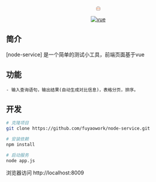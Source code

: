 <p align="center">
  <svg t="1539053880204" class="icon" style="width: 1em; height: 1em;vertical-align: middle;fill: currentColor;overflow: hidden;" viewBox="0 0 1024 1024" version="1.1" xmlns="http://www.w3.org/2000/svg" p-id="1281"><path d="M745.124 560.377h146.749c13.506 0 24.458-10.95 24.458-24.458s-10.952-24.458-24.458-24.458H745.124c-13.508 0-24.458 10.95-24.458 24.458s10.95 24.458 24.458 24.458M158.127 560.377h146.749c13.506 0 24.458-10.95 24.458-24.458s-10.952-24.458-24.458-24.458H158.127c-13.508 0-24.458 10.95-24.458 24.458s10.95 24.458 24.458 24.458M402.709 560.377h244.582c13.506 0 24.458-10.95 24.458-24.458s-10.952-24.458-24.458-24.458H402.709c-13.508 0-24.458 10.95-24.458 24.458s10.95 24.458 24.458 24.458" fill="#FF9966" p-id="1282"></path><path d="M402.709 633.752v-24.458h-73.377v-97.833h48.916l0.002 122.291h24.459v-24.458 24.458h24.456v-146.75c0-6.442-2.607-12.74-7.161-17.294-4.554-4.554-10.855-7.164-17.294-7.164h-97.833c-6.442 0-12.74 2.607-17.297 7.164-4.554 4.554-7.161 10.852-7.161 17.294v146.749c0 6.44 2.607 12.74 7.161 17.294 4.556 4.554 10.854 7.164 17.297 7.164h97.833c6.44 0 12.74-2.61 17.294-7.166 4.554-4.554 7.161-10.852 7.161-17.292h-24.456zM745.124 633.752v-24.458h-73.377v-97.833h48.916l0.002 122.291h24.459v-24.458 24.458h24.456v-146.75c0-6.442-2.607-12.74-7.161-17.294-4.554-4.554-10.855-7.164-17.294-7.164h-97.833c-6.442 0-12.74 2.607-17.297 7.164-4.554 4.554-7.162 10.852-7.162 17.294v146.749c0 6.44 2.607 12.74 7.162 17.294 4.556 4.554 10.854 7.164 17.297 7.164h97.833c6.44 0 12.74-2.61 17.294-7.166 4.554-4.554 7.161-10.852 7.161-17.292h-24.456z" fill="#FF9966" p-id="1283"></path><path d="M842.957 266.876H720.666v-73.375c-0.017-40.532-32.845-73.358-73.375-73.375H402.709c-40.532 0.017-73.36 32.842-73.375 73.375v73.375H207.043c-40.532 0.017-73.36 32.842-73.375 73.375v440.248c0.015 40.535 32.843 73.36 73.375 73.375h635.914c40.53-0.015 73.358-32.84 73.372-73.375V340.251c-0.014-40.533-32.842-73.358-73.372-73.375z m-464.706-73.375c0.024-13.496 10.957-24.434 24.458-24.458h244.582c13.498 0.024 24.431 10.962 24.458 24.458v73.375H378.251v-73.375z m489.164 586.998c-0.027 13.499-10.96 24.436-24.458 24.458H207.043c-13.501-0.022-24.434-10.96-24.461-24.458V340.251c0.027-13.496 10.96-24.434 24.461-24.458h635.913c13.499 0.024 24.431 10.962 24.458 24.458v440.248z" fill="#805D4C" p-id="1284"></path></svg>
</p>

<p align="center">
  <a href="https://github.com/vuejs/vue">
    <img src="https://img.shields.io/badge/vue-2.5.10-brightgreen.svg" alt="vue">
  </a>
</p>

## 简介

[node-service] 是一个简单的测试小工具，前端页面基于vue

## 功能

```
- 输入查询语句，输出结果(自动生成对比信息)，表格分页，排序。

```

## 开发

```bash
# 克隆项目
git clone https://github.com/fuyaowork/node-service.git

# 安装依赖
npm install

# 启动服务
node app.js
```

浏览器访问 http://localhost:8009
